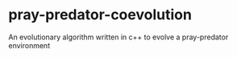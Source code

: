 # pray-predator-coevolution
An evolutionary algorithm written in c++ to evolve a pray-predator environment
